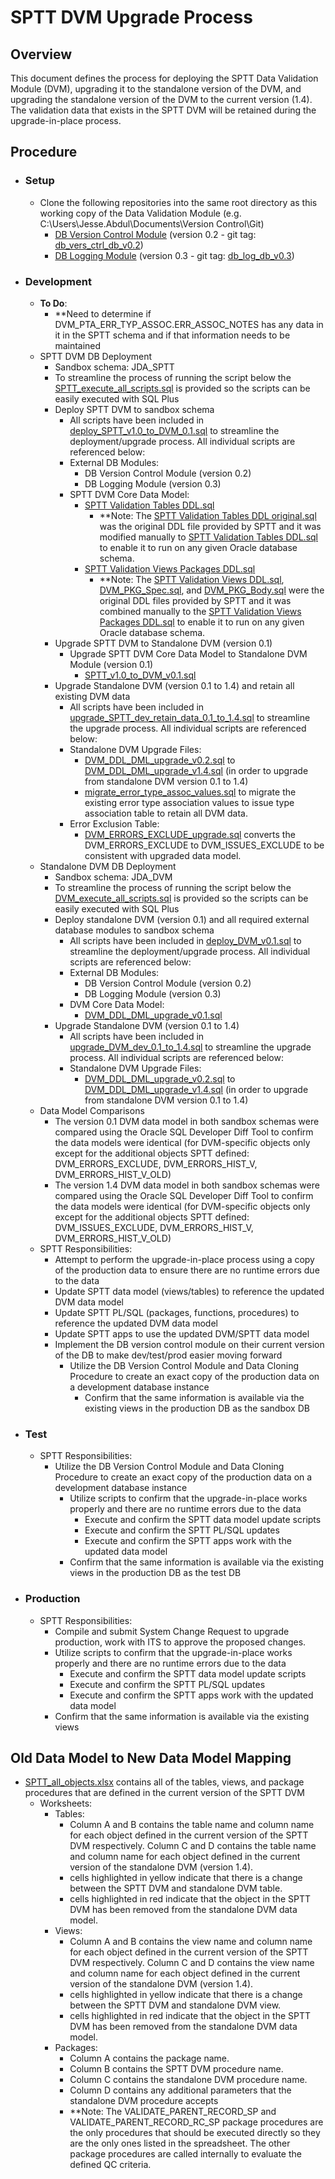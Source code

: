 # SPTT DVM Upgrade Process

## Overview
This document defines the process for deploying the SPTT Data Validation Module (DVM), upgrading it to the standalone version of the DVM, and upgrading the standalone version of the DVM to the current version (1.4).  The validation data that exists in the SPTT DVM will be retained during the upgrade-in-place process.

## Procedure
-   ### Setup
    -   Clone the following repositories into the same root directory as this working copy of the Data Validation Module (e.g. C:\Users\Jesse.Abdul\Documents\Version Control\Git\)
        -   [DB Version Control Module](https://github.com/PIFSC-NMFS-NOAA/PIFSC-DBVersionControlModule) (version 0.2 - git tag: [db_vers_ctrl_db_v0.2](https://github.com/PIFSC-NMFS-NOAA/PIFSC-DBVersionControlModule/releases/tag/db_vers_ctrl_db_v0.2))
        -   [DB Logging Module](https://github.com/PIFSC-NMFS-NOAA/PIFSC-DBLoggingModule) (version 0.3 - git tag: [db_log_db_v0.3](https://github.com/PIFSC-NMFS-NOAA/PIFSC-DBLoggingModule/releases/tag/db_log_db_v0.3))
-   ### Development
    -   **To Do**:
        -   **Need to determine if DVM_PTA_ERR_TYP_ASSOC.ERR_ASSOC_NOTES has any data in it in the SPTT schema and if that information needs to be maintained
    -   SPTT DVM DB Deployment
        -   Sandbox schema: JDA_SPTT
        -   To streamline the process of running the script below the [SPTT_execute_all_scripts.sql](../scripts/SPTT_execute_all_scripts.sql) is provided so the scripts can be easily executed with SQL Plus
        -   Deploy SPTT DVM to sandbox schema
            -   All scripts have been included in [deploy_SPTT_v1.0_to_DVM_0.1.sql](../scripts/deploy_SPTT_v1.0_to_DVM_0.1.sql) to streamline the deployment/upgrade process.  All individual scripts are referenced below:
            -   External DB Modules:
                -   DB Version Control Module (version 0.2)
                -   DB Logging Module (version 0.3)
            -   SPTT DVM Core Data Model:
                -   [SPTT Validation Tables DDL.sql](../scripts/SPTT%20Validation%20Tables%20DDL.sql)
                    -   \*\*Note: The [SPTT Validation Tables DDL original.sql](../scripts/SPTT%20Validation%20Tables%20DDL%20original.sql) was the original DDL file provided by SPTT and it was modified manually to [SPTT Validation Tables DDL.sql](../scripts/SPTT%20Validation%20Tables%20DDL.sql) to enable it to run on any given Oracle database schema.
                -   [SPTT Validation Views Packages DDL.sql](../scripts/SPTT%20Validation%20Views%20Packages%20DDL.sql)
                    -   \*\*Note: The [SPTT Validation Views DDL.sql](../scripts/SPTT%20Validation%20Views%20DDL.sql), [DVM_PKG_Spec.sql](../scripts/DVM_PKG_Spec.sql), and [DVM_PKG_Body.sql](../scripts/DVM_PKG_Body.sql) were the original DDL files provided by SPTT and it was combined manually to the [SPTT Validation Views Packages DDL.sql](../scripts/SPTT%20Validation%20Views%20Packages%20DDL.sql) to enable it to run on any given Oracle database schema.
        -   Upgrade SPTT DVM to Standalone DVM (version 0.1)
            -   Upgrade SPTT DVM Core Data Model to Standalone DVM Module (version 0.1)
                -   [SPTT_v1.0_to_DVM_v0.1.sql](../scripts/SPTT_v1.0_to_DVM_v0.1.sql)
        -   Upgrade Standalone DVM (version 0.1 to 1.4) and retain all existing DVM data
            -   All scripts have been included in [upgrade_SPTT_dev_retain_data_0.1_to_1.4.sql](../scripts/upgrade_SPTT_dev_retain_data_0.1_to_1.4.sql) to streamline the upgrade process.  All individual scripts are referenced below:
            -   Standalone DVM Upgrade Files:
                -   [DVM_DDL_DML_upgrade_v0.2.sql](../../../SQL/upgrades/DVM_DDL_DML_upgrade_v0.2.sql) to [DVM_DDL_DML_upgrade_v1.4.sql](../../../SQL/upgrades/DVM_DDL_DML_upgrade_v1.4.sql) (in order to upgrade from standalone DVM version 0.1 to 1.4)
                -   [migrate_error_type_assoc_values.sql](../../../SQL/scripts/migrate_error_type_assoc_values.sql) to migrate the existing error type association values to issue type association table to retain all DVM data.
            -   Error Exclusion Table:
                -   [DVM_ERRORS_EXCLUDE_upgrade.sql](../scripts/DVM_ERRORS_EXCLUDE_upgrade.sql) converts the DVM_ERRORS_EXCLUDE to DVM_ISSUES_EXCLUDE to be consistent with upgraded data model.
    -   Standalone DVM DB Deployment
        -   Sandbox schema: JDA_DVM
        -   To streamline the process of running the script below the [DVM_execute_all_scripts.sql](../scripts/DVM_execute_all_scripts.sql) is provided so the scripts can be easily executed with SQL Plus
        -   Deploy standalone DVM (version 0.1) and all required external database modules to sandbox schema
            -   All scripts have been included in [deploy_DVM_v0.1.sql](../scripts/deploy_DVM_v0.1.sql) to streamline the deployment/upgrade process.  All individual scripts are referenced below:
            -   External DB Modules:
                -   DB Version Control Module (version 0.2)
                -   DB Logging Module (version 0.3)
            -   DVM Core Data Model:
                -   [DVM_DDL_DML_upgrade_v0.1.sql](../../../SQL/upgrades/DVM_DDL_DML_upgrade_v0.1.sql)
        -   Upgrade Standalone DVM (version 0.1 to 1.4)
            -   All scripts have been included in [upgrade_DVM_dev_0.1_to_1.4.sql](../scripts/upgrade_DVM_dev_0.1_to_1.4.sql) to streamline the upgrade process.  All individual scripts are referenced below:
            -   Standalone DVM Upgrade Files:
                -   [DVM_DDL_DML_upgrade_v0.2.sql](../../../SQL/upgrades/DVM_DDL_DML_upgrade_v0.2.sql) to [DVM_DDL_DML_upgrade_v1.4.sql](../../../SQL/upgrades/DVM_DDL_DML_upgrade_v1.4.sql) (in order to upgrade from standalone DVM version 0.1 to 1.4)
    -   Data Model Comparisons
        -   The version 0.1 DVM data model in both sandbox schemas were compared using the Oracle SQL Developer Diff Tool to confirm the data models were identical (for DVM-specific objects only except for the additional objects SPTT defined: DVM_ERRORS_EXCLUDE, DVM_ERRORS_HIST_V, DVM_ERRORS_HIST_V_OLD)
        -   The version 1.4 DVM data model in both sandbox schemas were compared using the Oracle SQL Developer Diff Tool to confirm the data models were identical (for DVM-specific objects only except for the additional objects SPTT defined: DVM_ISSUES_EXCLUDE, DVM_ERRORS_HIST_V, DVM_ERRORS_HIST_V_OLD)
    -   SPTT Responsibilities:
        -   Attempt to perform the upgrade-in-place process using a copy of the production data to ensure there are no runtime errors due to the data
        -   Update SPTT data model (views/tables) to reference the updated DVM data model
        -   Update SPTT PL/SQL (packages, functions, procedures) to reference the updated DVM data model
        -   Update SPTT apps to use the updated DVM/SPTT data model
        -   Implement the DB version control module on their current version of the DB to make dev/test/prod easier moving forward
            -   Utilize the DB Version Control Module and Data Cloning Procedure to create an exact copy of the production data on a development database instance
                -  Confirm that the same information is available via the existing views in the production DB as the sandbox DB
-   ### Test
    -   SPTT Responsibilities:
        -   Utilize the DB Version Control Module and Data Cloning Procedure to create an exact copy of the production data on a development database instance
            -   Utilize scripts to confirm that the upgrade-in-place works properly and there are no runtime errors due to the data
                -   Execute and confirm the SPTT data model update scripts
                -   Execute and confirm the SPTT PL/SQL updates
                -   Execute and confirm the SPTT apps work with the updated data model
            -   Confirm that the same information is available via the existing views in the production DB as the test DB
-   ### Production
    -   SPTT Responsibilities:
        -   Compile and submit System Change Request to upgrade production, work with ITS to approve the proposed changes.
        -   Utilize scripts to confirm that the upgrade-in-place works properly and there are no runtime errors due to the data
            -   Execute and confirm the SPTT data model update scripts
            -   Execute and confirm the SPTT PL/SQL updates
            -   Execute and confirm the SPTT apps work with the updated data model
        -   Confirm that the same information is available via the existing views

## Old Data Model to New Data Model Mapping
-   [SPTT_all_objects.xlsx](./SPTT_all_objects.xlsx) contains all of the tables, views, and package procedures that are defined in the current version of the SPTT DVM
    -   Worksheets:
        -   Tables:
            -   Column A and B contains the table name and column name for each object defined in the current version of the SPTT DVM respectively.  Column C and D contains the table name and column name for each object defined in the current version of the standalone DVM (version 1.4).  
            -   cells highlighted in yellow indicate that there is a change between the SPTT DVM and standalone DVM table.
            -   cells highlighted in red indicate that the object in the SPTT DVM has been removed from the standalone DVM data model.
        -   Views:
            -   Column A and B contains the view name and column name for each object defined in the current version of the SPTT DVM respectively.  Column C and D contains the view name and column name for each object defined in the current version of the standalone DVM (version 1.4).  
            -   cells highlighted in yellow indicate that there is a change between the SPTT DVM and standalone DVM view.
            -   cells highlighted in red indicate that the object in the SPTT DVM has been removed from the standalone DVM data model.
        -   Packages:
            -   Column A contains the package name.  
            -   Column B contains the SPTT DVM procedure name.
            -   Column C contains the standalone DVM procedure name.
            -   Column D contains any additional parameters that the standalone DVM procedure accepts
            -   \*\*Note: The VALIDATE_PARENT_RECORD_SP and VALIDATE_PARENT_RECORD_RC_SP package procedures are the only procedures that should be executed directly so they are the only ones listed in the spreadsheet.  The other package procedures are called internally to evaluate the defined QC criteria.  
